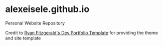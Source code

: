# alexeisele.github.io
Personal Website Repository

Credit to [Ryan Fitzgerald's Dev Portfolio Template](https://github.com/RyanFitzgerald/devportfolio-template) for providing the theme and site template